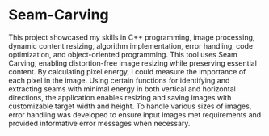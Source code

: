 # Seam-Carving

This project showcased my skills in C++ programming, image processing, dynamic content resizing, algorithm implementation, error handling, code optimization, and object-oriented programming. This tool uses Seam Carving, enabling distortion-free image resizing while preserving essential content. By calculating pixel energy, I could measure the importance of each pixel in the image. Using certain functions for identifying and extracting seams with minimal energy in both vertical and horizontal directions, the application enables resizing and saving images with customizable target width and height. To handle various sizes of images, error handling was developed to ensure input images met requirements and provided informative error messages when necessary.

